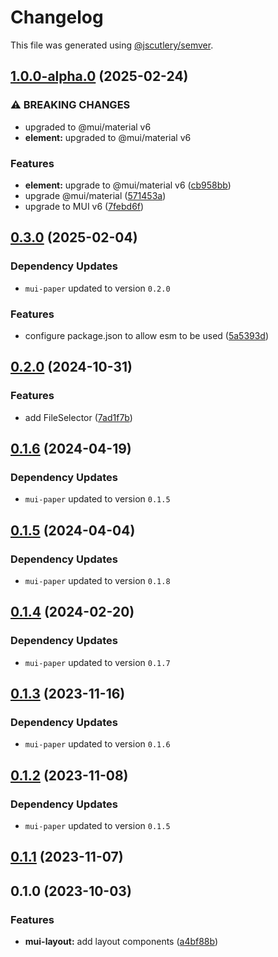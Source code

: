 # Changelog

This file was generated using [@jscutlery/semver](https://github.com/jscutlery/semver).

## [1.0.0-alpha.0](https://github.com/Availity/element/compare/@availity/mui-layout@0.3.0...@availity/mui-layout@1.0.0-alpha.0) (2025-02-24)


### ⚠ BREAKING CHANGES

* upgraded to @mui/material v6
* **element:** upgraded to @mui/material v6

### Features

* **element:** upgrade to @mui/material v6 ([cb958bb](https://github.com/Availity/element/commit/cb958bba99a4f1ee6dab323f0ff54b69e6fd3493))
* upgrade @mui/material ([571453a](https://github.com/Availity/element/commit/571453a34b21c344594ab4c03bc497d19aba942b))
* upgrade to MUI v6 ([7febd6f](https://github.com/Availity/element/commit/7febd6fd4fd58e87e1c97a832cea3b4595a35d58))

## [0.3.0](https://github.com/Availity/element/compare/@availity/mui-layout@0.2.0...@availity/mui-layout@0.3.0) (2025-02-04)

### Dependency Updates

* `mui-paper` updated to version `0.2.0`

### Features

* configure package.json to allow esm to be used ([5a5393d](https://github.com/Availity/element/commit/5a5393de761f52608e714dd94a05106937dd95db))

## [0.2.0](https://github.com/Availity/element/compare/@availity/mui-layout@0.1.6...@availity/mui-layout@0.2.0) (2024-10-31)


### Features

* add FileSelector ([7ad1f7b](https://github.com/Availity/element/commit/7ad1f7bb364bbeb2048d2ff4c9b0a2b1a1e33777))

## [0.1.6](https://github.com/Availity/element/compare/@availity/mui-layout@0.1.5...@availity/mui-layout@0.1.6) (2024-04-19)

### Dependency Updates

* `mui-paper` updated to version `0.1.5`
## [0.1.5](https://github.com/Availity/element/compare/@availity/mui-layout@0.1.4...@availity/mui-layout@0.1.5) (2024-04-04)

### Dependency Updates

* `mui-paper` updated to version `0.1.8`
## [0.1.4](https://github.com/Availity/element/compare/@availity/mui-layout@0.1.3...@availity/mui-layout@0.1.4) (2024-02-20)

### Dependency Updates

* `mui-paper` updated to version `0.1.7`
## [0.1.3](https://github.com/Availity/element/compare/@availity/mui-layout@0.1.2...@availity/mui-layout@0.1.3) (2023-11-16)

### Dependency Updates

- `mui-paper` updated to version `0.1.6`

## [0.1.2](https://github.com/Availity/element/compare/@availity/mui-layout@0.1.1...@availity/mui-layout@0.1.2) (2023-11-08)

### Dependency Updates

- `mui-paper` updated to version `0.1.5`

## [0.1.1](https://github.com/Availity/element/compare/@availity/mui-layout@0.1.0...@availity/mui-layout@0.1.1) (2023-11-07)

## 0.1.0 (2023-10-03)

### Features

- **mui-layout:** add layout components ([a4bf88b](https://github.com/Availity/element/commit/a4bf88b457422c99bb142ab06ee1be4dff70996d))
